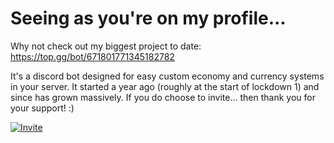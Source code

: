 # Seeing as you're on my profile...

Why not check out my biggest project to date: https://top.gg/bot/671801771345182782

It's a discord bot designed for easy custom economy and currency systems in your server. It started a year ago (roughly at the start of lockdown 1) and since has grown massively. If you do choose to invite... then thank you for your support! :)

[![Invite](https://memes.com)](https://cdn.discordapp.com/attachments/700638044566585384/815627569033379840/discord.svg)

